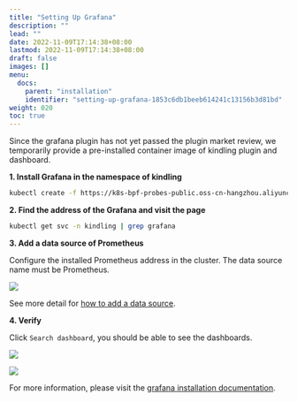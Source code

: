 ```yaml
---
title: "Setting Up Grafana"
description: ""
lead: ""
date: 2022-11-09T17:14:38+08:00
lastmod: 2022-11-09T17:14:38+08:00
draft: false
images: []
menu:
  docs:
    parent: "installation"
    identifier: "setting-up-grafana-1853c6db1beeb614241c13156b3d81bd"
weight: 020
toc: true
---
```


Since the grafana plugin has not yet passed the plugin market review, we temporarily provide a pre-installed container image of kindling plugin and dashboard.

**1. Install Grafana in the namespace of kindling**
```bash
kubectl create -f https://k8s-bpf-probes-public.oss-cn-hangzhou.aliyuncs.com/kindling-grafana.yaml -n kindling
```

**2. Find the address of the Grafana and visit the page**
```bash
kubectl get svc -n kindling | grep grafana
```

**3. Add a data source of Prometheus**

Configure the installed Prometheus address in the cluster. The data source name must be Prometheus.

![](./media/202203/1647402235288-695bb9d8-74be-4f47-ae37-f12812709442_1647484360.png)

See more detail for [how to add a data source](https://grafana.com/docs/grafana/latest/datasources/add-a-data-source/).


**4. Verify**

Click `Search dashboard`, you should be able to see the dashboards.

![](./media/202203/2022-03-29_143240_911076.png)


![](./media/202203/1647402494310-fa6c1a9a-0ac7-4f3c-94a7-5d35f43bbfc8_1647484377.png)


For more information, please visit the [grafana installation documentation](https://grafana.com/docs/grafana/latest/installation/kubernetes/).
